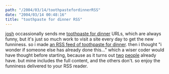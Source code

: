 ```yaml
---
path: "/2004/03/14/toothpastefordinnerRSS" 
date: "2004/03/14 00:48:16" 
title: "toothpaste for dinner RSS" 
---
```

<a href="http://www.lehigh.edu/~jamr/">josh</a> occassionally sends me <a href="http://www.toothpastefordinner.com/">toothpaste for dinner</a> URLs, which are always funny, but it's just so much work to visit a site every day to get the new funniness. so i made <a href="http://weblog.randomchaos.com/toothpastefordinner.php">an RSS feed of toothpaste for dinner</a>. then i thought "i wonder if someone else has already done this..." which a wiser coder would have thought before starting, because as it turns out <a href="http://myrss.com/f/t/o/toothpastefordinnerHw3h5p1.html">two</a> <a href="http://www.kafsemo.org/rss/filters/">people</a> already have. but mine includes the full content, and the others don't. so enjoy the funniness delivered to your RSS reader.